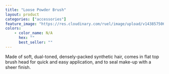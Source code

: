 ```yaml
---
title: "Loose Powder Brush"
layout: product
categories: ["accessories"]
feature_image: "https://res.cloudinary.com/ruel/image/upload/v1438575069/fs/loosePowderBrush.jpg"
colors:
    - color_name: N/A
      hex: ""
      best_seller: ""
---
```

Made of soft, dual-toned, densely-packed synthetic hair, comes in flat top brush head for quick and easy application, and to seal make-up with a sheer finish.